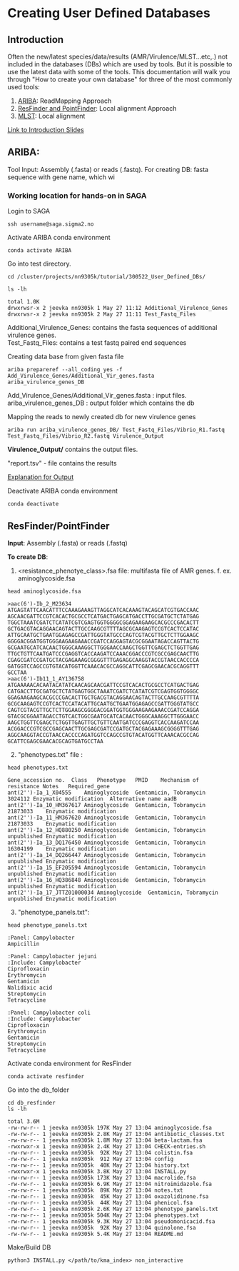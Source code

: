 # Creating User Defined Databases

## Introduction

Often the new/latest species/data/results (AMR/Virulence/MLST…etc,.) not included in the databases (DBs) which are used by tools. But it is possible to use the latest data with some of the tools. This documentation will walk you through "How to create your own database" for three of the most commonly used tools: 
1. [ARIBA](https://github.com/sanger-pathogens/ariba): ReadMapping Approach
2. [ResFinder and PointFinder](https://bitbucket.org/genomicepidemiology/resfinder.git/src): Local alignment Approach
3. [MLST](https://github.com/tseemann/mlst): Local alignment 

[Link to Introduction Slides](https://vetinst.sharepoint.com/:p:/r/sites/Bioinfadmins/Delte%20dokumenter/General/Bioinfo_Training/UD_DBs_Jeevan_300522.pptx?d=w43117335fecf47edb54fb34d3db21e22&csf=1&web=1&e=CJLpPE)

## ARIBA:
Tool Input: Assembly (.fasta) or reads (.fastq). 
For creating DB: fasta sequence with gene name, which wi

### Working location for hands-on in SAGA

Login to SAGA
```
ssh username@saga.sigma2.no
```

Activate ARIBA conda environment  
```
conda activate ARIBA
```

Go into test directory.  
```
cd /cluster/projects/nn9305k/tutorial/300522_User_Defined_DBs/

ls -lh 

total 1.0K
drwxrwsr-x 2 jeevka nn9305k 1 May 27 11:12 Additional_Virulence_Genes
drwxrwsr-x 2 jeevka nn9305k 2 May 27 11:11 Test_Fastq_Files
```
Additional_Virulence_Genes: contains the fasta sequences of additional virulence genes.  
Test_Fastq_Files: contains a test fastq paired end sequences


Creating data base from given fasta file 
```
ariba prepareref --all_coding yes -f Add_Virulence_Genes/Additional_Vir_genes.fasta ariba_virulence_genes_DB
```
Add_Virulence_Genes/Additional_Vir_genes.fasta : input files. 
ariba_virulence_genes_DB : output folder which contains the db


Mapping the reads to newly created db for new virulence genes
```
ariba run ariba_virulence_genes_DB/ Test_Fastq_Files/Vibrio_R1.fastq Test_Fastq_Files/Vibrio_R2.fastq Virulence_Output
```

**Virulence_Output/** contains the output files.

"report.tsv" - file contains the results

[Explanation for Output](https://github.com/sanger-pathogens/ariba/wiki/Task:-run)


Deactivate ARIBA conda environment 
```
conda deactivate 
```

## ResFinder/PointFinder
**Input**: Assembly (.fasta) or reads (.fastq)

**To create DB**: 
1. <resistance_phenotye_class>.fsa file: multifasta file of AMR genes. f. ex. aminoglycoside.fsa
```
head aminoglycoside.fsa

>aac(6')-Ib_2_M23634
ATGAGTATTCAACATTTCCAAAGAAAGTTAGGCATCACAAAGTACAGCATCGTGACCAAC
AGCAACGATTCCGTCACACTGCGCCTCATGACTGAGCATGACCTTGCGATGCTCTATGAG
TGGCTAAATCGATCTCATATCGTCGAGTGGTGGGGCGGAGAAGAAGCACGCCCGACACTT
GCTGACGTACAGGAACAGTACTTGCCAAGCGTTTTAGCGCAAGAGTCCGTCACTCCATAC
ATTGCAATGCTGAATGGAGAGCCGATTGGGTATGCCCAGTCGTACGTTGCTCTTGGAAGC
GGGGACGGATGGTGGGAAGAAGAAACCGATCCAGGAGTACGCGGAATAGACCAGTTACTG
GCGAATGCATCACAACTGGGCAAAGGCTTGGGAACCAAGCTGGTTCGAGCTCTGGTTGAG
TTGCTGTTCAATGATCCCGAGGTCACCAAGATCCAAACGGACCCGTCGCCGAGCAACTTG
CGAGCGATCCGATGCTACGAGAAAGCGGGGTTTGAGAGGCAAGGTACCGTAACCACCCCA
GATGGTCCAGCCGTGTACATGGTTCAAACACGCCAGGCATTCGAGCGAACACGCAGGTTT
GCCTAA
>aac(6')-Ib11_1_AY136758
ATGAAAAACACAATACATATCAACAGCAACGATTCCGTCACACTGCGCCTCATGACTGAG
CATGACCTTGCGATGCTCTATGAGTGGCTAAATCGATCTCATATCGTCGAGTGGTGGGGC
GGAGAAGAAGCACGCCCGACACTTGCTGACGTACAGGAACAGTACTTGCCAAGCGTTTTA
GCGCAAGAGTCCGTCACTCCATACATTGCAATGCTGAATGGAGAGCCGATTGGGTATGCC
CAGTCGTACGTTGCTCTTGGAAGCGGGGACGGATGGTGGGAAGAAGAAACCGATCCAGGA
GTACGCGGAATAGACCTGTCACTGGCGAATGCATCACAACTGGGCAAAGGCTTGGGAACC
AAGCTGGTTCGAGCTCTGGTTGAGTTGCTGTTCAATGATCCCGAGGTCACCAAGATCCAA
ACGGACCCGTCGCCGAGCAACTTGCGAGCGATCCGATGCTACGAGAAAGCGGGGTTTGAG
AGGCAAGGTACCGTAACCACCCCAGATGGTCCAGCCGTGTACATGGTTCAAACACGCCAG
GCATTCGAGCGAACACGCAGTGATGCCTAA
```

2. "phenotypes.txt" file : 
```
head phenotypes.txt

Gene_accession no.	Class	Phenotype	PMID	Mechanism of resistance	Notes	Required_gene
ant(2'')-Ia_1_X04555	Aminoglycoside	Gentamicin, Tobramycin	3024112	Enzymatic modification	Alternative name aadB
ant(2'')-Ia_10_HM367617	Aminoglycoside	Gentamicin, Tobramycin	21873033	Enzymatic modification
ant(2'')-Ia_11_HM367620	Aminoglycoside	Gentamicin, Tobramycin	21873033	Enzymatic modification
ant(2'')-Ia_12_HQ880250	Aminoglycoside	Gentamicin, Tobramycin	unpublished	Enzymatic modification
ant(2'')-Ia_13_DQ176450	Aminoglycoside	Gentamicin, Tobramycin	16304199	Enzymatic modification
ant(2'')-Ia_14_DQ266447	Aminoglycoside	Gentamicin, Tobramycin	unpublished	Enzymatic modification
ant(2'')-Ia_15_EF205594	Aminoglycoside	Gentamicin, Tobramycin	unpublished	Enzymatic modification
ant(2'')-Ia_16_HQ386848	Aminoglycoside	Gentamicin, Tobramycin	unpublished	Enzymatic modification
ant(2'')-Ia_17_JTTZ01000034	Aminoglycoside	Gentamicin, Tobramycin	unpublished	Enzymatic modification

```

3. "phenotype_panels.txt":

```
head phenotype_panels.txt

:Panel: Campylobacter
Ampicillin

:Panel: Campylobacter jejuni
:Include: Campylobacter
Ciprofloxacin
Erythromycin
Gentamicin
Nalidixic acid
Streptomycin
Tetracycline

:Panel: Campylobacter coli
:Include: Campylobacter
Ciprofloxacin
Erythromycin
Gentamicin
Streptomycin
Tetracycline
``` 

Activate conda environment for ResFinder
```
conda activate resfinder 
```

Go into the db_folder 
```
cd db_resfinder
ls -lh 

total 3.6M
-rw-rw-r-- 1 jeevka nn9305k 197K May 27 13:04 aminoglycoside.fsa
-rw-rw-r-- 1 jeevka nn9305k 2.8K May 27 13:04 antibiotic_classes.txt
-rw-rw-r-- 1 jeevka nn9305k 1.8M May 27 13:04 beta-lactam.fsa
-rwxrwxr-x 1 jeevka nn9305k 2.4K May 27 13:04 CHECK-entries.sh
-rw-rw-r-- 1 jeevka nn9305k  92K May 27 13:04 colistin.fsa
-rw-rw-r-- 1 jeevka nn9305k  912 May 27 13:04 config
-rw-rw-r-- 1 jeevka nn9305k  40K May 27 13:04 history.txt
-rwxrwxr-x 1 jeevka nn9305k 3.8K May 27 13:04 INSTALL.py
-rw-rw-r-- 1 jeevka nn9305k 173K May 27 13:04 macrolide.fsa
-rw-rw-r-- 1 jeevka nn9305k 6.9K May 27 13:04 nitroimidazole.fsa
-rw-rw-r-- 1 jeevka nn9305k  89K May 27 13:04 notes.txt
-rw-rw-r-- 1 jeevka nn9305k  45K May 27 13:04 oxazolidinone.fsa
-rw-rw-r-- 1 jeevka nn9305k  44K May 27 13:04 phenicol.fsa
-rw-rw-r-- 1 jeevka nn9305k 2.6K May 27 13:04 phenotype_panels.txt
-rw-rw-r-- 1 jeevka nn9305k 504K May 27 13:04 phenotypes.txt
-rw-rw-r-- 1 jeevka nn9305k 9.3K May 27 13:04 pseudomonicacid.fsa
-rw-rw-r-- 1 jeevka nn9305k  92K May 27 13:04 quinolone.fsa
-rw-rw-r-- 1 jeevka nn9305k 5.4K May 27 13:04 README.md
```

Make/Build DB
```
python3 INSTALL.py </path/to/kma_index> non_interactive
```
